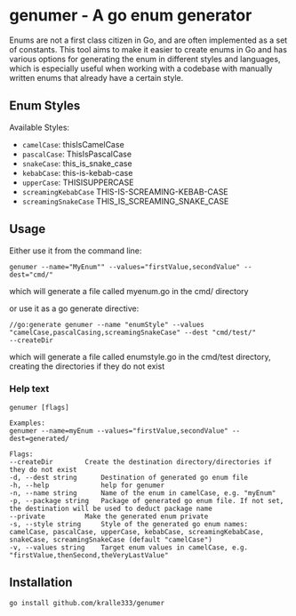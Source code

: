 # genumer - A go enum generator

Enums are not a first class citizen in Go, and are often implemented as a set of constants.
This tool aims to make it easier to create enums in Go and has various options for generating the enum in different
styles and languages, which is especially useful when working with a codebase with manually written enums that already
have a certain style.

## Enum Styles

Available Styles:

- `camelCase`: thisIsCamelCase
- `pascalCase`: ThisIsPascalCase
- `snakeCase`: this_is_snake_case
- `kebabCase`: this-is-kebab-case
- `upperCase`: THISISUPPERCASE
- `screamingKebabCase` THIS-IS-SCREAMING-KEBAB-CASE
- `screamingSnakeCase` THIS_IS_SCREAMING_SNAKE_CASE

## Usage

Either use it from the command line:

```
genumer --name="MyEnum"" --values="firstValue,secondValue" --dest="cmd/"
```
which will generate a file called myenum.go in the cmd/ directory

or use it as a go generate directive:
```
//go:generate genumer --name "enumStyle" --values "camelCase,pascalCasing,screamingSnakeCase" --dest "cmd/test/"
--createDir
```
which will generate a file called enumstyle.go in the cmd/test directory, creating the directories if they do not exist

### Help text

```
genumer [flags]

Examples:
genumer --name=myEnum --values="firstValue,secondValue" --dest=generated/

Flags:
--createDir        Create the destination directory/directories if they do not exist
-d, --dest string      Destination of generated go enum file
-h, --help             help for genumer
-n, --name string      Name of the enum in camelCase, e.g. "myEnum"
-p, --package string   Package of generated go enum file. If not set, the destination will be used to deduct package name
--private          Make the generated enum private
-s, --style string     Style of the generated go enum names: camelCase, pascalCase, upperCase, kebabCase, screamingKebabCase, snakeCase, screamingSnakeCase (default "camelCase")
-v, --values string    Target enum values in camelCase, e.g. "firstValue,thenSecond,theVeryLastValue"

```

## Installation

```
go install github.com/kralle333/genumer
```

